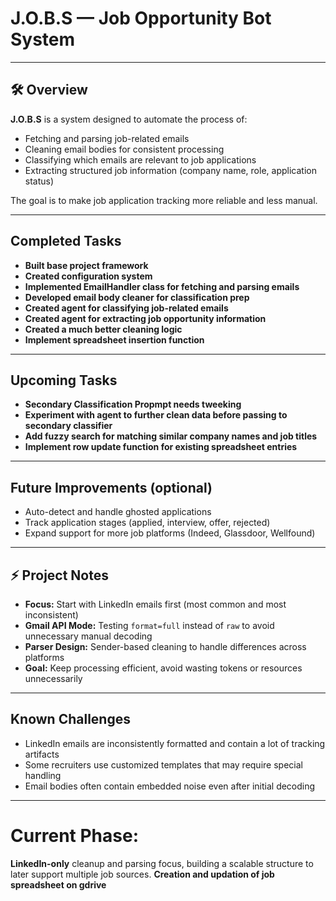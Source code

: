 # J.O.B.S — Job Opportunity Bot System

---

## 🛠️ Overview

**J.O.B.S** is a system designed to automate the process of:
- Fetching and parsing job-related emails
- Cleaning email bodies for consistent processing
- Classifying which emails are relevant to job applications
- Extracting structured job information (company name, role, application status)

The goal is to make job application tracking more reliable and less manual.

---

## Completed Tasks

- **Built base project framework**
- **Created configuration system**
- **Implemented EmailHandler class for fetching and parsing emails**
- **Developed email body cleaner for classification prep**
- **Created agent for classifying job-related emails**
- **Created agent for extracting job opportunity information**
- **Created a much better cleaning logic**
- **Implement spreadsheet insertion function**
---

## Upcoming Tasks

- **Secondary Classification Propmpt needs tweeking**
- **Experiment with agent to further clean data before passing to secondary classifier**
- **Add fuzzy search for matching similar company names and job titles**
- **Implement row update function for existing spreadsheet entries**

---

## Future Improvements (optional)

- Auto-detect and handle ghosted applications
- Track application stages (applied, interview, offer, rejected)
- Expand support for more job platforms (Indeed, Glassdoor, Wellfound)

---

## ⚡ Project Notes

- **Focus:** Start with LinkedIn emails first (most common and most inconsistent)
- **Gmail API Mode:** Testing `format=full` instead of `raw` to avoid unnecessary manual decoding
- **Parser Design:** Sender-based cleaning to handle differences across platforms
- **Goal:** Keep processing efficient, avoid wasting tokens or resources unnecessarily

---

## Known Challenges

- LinkedIn emails are inconsistently formatted and contain a lot of tracking artifacts
- Some recruiters use customized templates that may require special handling
- Email bodies often contain embedded noise even after initial decoding

---

# Current Phase:

**LinkedIn-only** cleanup and parsing focus, building a scalable structure to later support multiple job sources. 
**Creation and updation of job spreadsheet on gdrive**

